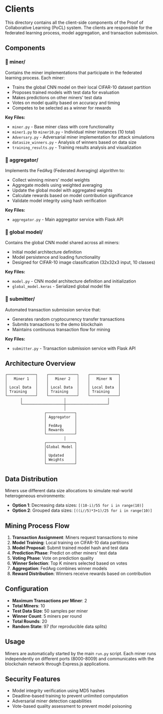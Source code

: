 # Clients

This directory contains all the client-side components of the Proof of Collaborative Learning (PoCL) system. The clients are responsible for the federated learning process, model aggregation, and transaction submission.

## Components

### 📁 miner/
Contains the miner implementations that participate in the federated learning process. Each miner:
- Trains the global CNN model on their local CIFAR-10 dataset partition
- Proposes trained models with test data for evaluation
- Makes predictions on other miners' test data
- Votes on model quality based on accuracy and timing
- Competes to be selected as a winner for rewards

**Key Files:**
- `miner.py` - Base miner class with core functionality
- `miner1.py` to `miner10.py` - Individual miner instances (10 total)
- `Adversary.py` - Adversarial miner implementation for attack simulations
- `datasize_winners.py` - Analysis of winners based on data size
- `training_results.py` - Training results analysis and visualization

### 📁 aggregator/
Implements the FedAvg (Federated Averaging) algorithm to:
- Collect winning miners' model weights
- Aggregate models using weighted averaging
- Update the global model with aggregated weights
- Calculate rewards based on model contribution significance
- Validate model integrity using hash verification

**Key Files:**
- `aggregator.py` - Main aggregator service with Flask API

### 📁 global model/
Contains the global CNN model shared across all miners:
- Initial model architecture definition
- Model persistence and loading functionality
- Designed for CIFAR-10 image classification (32x32x3 input, 10 classes)

**Key Files:**
- `model.py` - CNN model architecture definition and initialization
- `global_model.keras` - Serialized global model file

### 📁 submitter/
Automated transaction submission service that:
- Generates random cryptocurrency transfer transactions
- Submits transactions to the demo blockchain
- Maintains continuous transaction flow for mining

**Key Files:**
- `submitter.py` - Transaction submission service with Flask API

## Architecture Overview

```
┌─────────────┐    ┌─────────────┐    ┌─────────────┐
│   Miner 1   │    │   Miner 2   │    │   Miner N   │
│             │    │             │    │             │
│ Local Data  │    │ Local Data  │    │ Local Data  │
│ Training    │    │ Training    │    │ Training    │
└─────────────┘    └─────────────┘    └─────────────┘
       │                   │                   │
       └───────────────────┼───────────────────┘
                           │
                  ┌─────────────┐
                  │ Aggregator  │
                  │             │
                  │ FedAvg      │
                  │ Rewards     │
                  └─────────────┘
                           │
                  ┌─────────────┐
                  │Global Model │
                  │             │
                  │ Updated     │
                  │ Weights     │
                  └─────────────┘
```

## Data Distribution

Miners use different data size allocations to simulate real-world heterogeneous environments:
- **Option 1**: Decreasing data sizes: `[(10-i)/55 for i in range(10)]`
- **Option 2**: Grouped data sizes: `[((i//5)*3+1)/25 for i in range(10)]`

## Mining Process Flow

1. **Transaction Assignment**: Miners request transactions to mine
2. **Model Training**: Local training on CIFAR-10 data partitions
3. **Model Proposal**: Submit trained model hash and test data
4. **Prediction Phase**: Predict on other miners' test data
5. **Voting Phase**: Vote on prediction quality
6. **Winner Selection**: Top K miners selected based on votes
7. **Aggregation**: FedAvg combines winner models
8. **Reward Distribution**: Winners receive rewards based on contribution

## Configuration

- **Maximum Transactions per Miner**: 2
- **Total Miners**: 10
- **Test Data Size**: 50 samples per miner
- **Winner Count**: 5 miners per round
- **Total Rounds**: 20
- **Random State**: 97 (for reproducible data splits)

## Usage

Miners are automatically started by the main `run.py` script. Each miner runs independently on different ports (8000-8009) and communicates with the blockchain network through Express.js applications.

## Security Features

- Model integrity verification using MD5 hashes
- Deadline-based training to prevent unlimited computation
- Adversarial miner detection capabilities
- Vote-based quality assessment to prevent model poisoning
